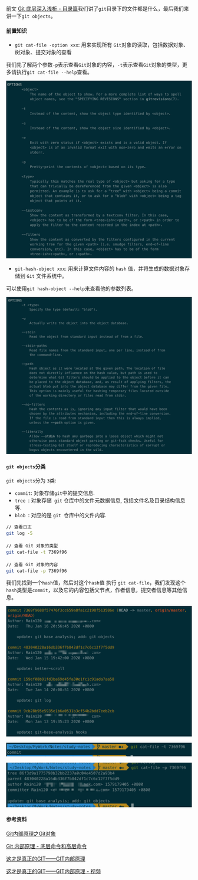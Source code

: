

前文 [Git 底层深入浅析 - 目录篇](notes/git-npm/git-base-analysis.md)我们讲了`git`目录下的文件都是什么，最后我们来讲一下`git objects`。

#### 前置知识

- `git cat-file -option xxx`: 用来实现所有 `Git`对象的读取，包括数据对象、树对象、提交对象的查看

我们先了解两个参数`-p`表示查看`Git`对象的内容，`-t`表示查看`Git`对象的类型，更多请执行`git cat-file --help`查看。

![git-cat-file.png](./images/git-cat-file.png)

- `git-hash-object xxx`: 用来计算文件内容的 `hash` 值，并将生成的数据对象存储到 `Git` 文件系统中。

可以使用`git hash-object --help`来查看他的参数列表。

![git-hash-object.png](./images/git-hash-object.png)

#### `git objects`分类

`git objects`分为 `3`类:

- `commit`: 对象存储` git `中的提交信息.
- `tree `: 对象存储` git` 仓库中的文件元数据信息, 包括文件名及目录结构信息等.
- `blob `: 对应的是 `git `仓库中的文件内容.

```sh
// 查看日志
git log -5

// 查看 Git 对象的类型
git cat-file -t 7369f96

// 查看 Git 对象的内容
git cat-file -p 7369f96
```

我们先找到一个`hash`值，然后对这个`hash`值 执行 `git cat-file`，我们发现这个`hash`类型是`commit`，以及它的内容包括父节点，作者信息，提交者信息等其他信息。

![git-log.png](./images/git-log.png)

![git-cat-file-t.png](./images/git-cat-file-t.png)

![git-cat-file-p.png](./images/git-cat-file-p.png)

#### 参考资料

[Git内部原理之Git对象](https://jingsam.github.io/2018/06/03/git-objects.html)

[Git 内部原理 - 底层命令和高层命令]([https://git-scm.com/book/zh/v2/Git-%E5%86%85%E9%83%A8%E5%8E%9F%E7%90%86-%E5%BA%95%E5%B1%82%E5%91%BD%E4%BB%A4%E5%92%8C%E9%AB%98%E5%B1%82%E5%91%BD%E4%BB%A4](https://git-scm.com/book/zh/v2/Git-内部原理-底层命令和高层命令))

[这才是真正的GIT——GIT内部原理](https://www.lzane.com/tech/git-internal/)

[这才是真正的GIT——GIT内部原理 - 视频](https://www.bilibili.com/video/av77252063?t=2070)